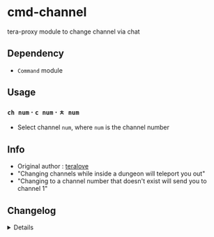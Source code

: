 # cmd-channel
tera-proxy module to change channel via chat

## Dependency
- `Command` module

## Usage
### `ch num` · `c num` · `ㅊ num`
- Select channel `num`, where `num` is the channel number

## Info
- Original author : [teralove](https://github.com/teralove)
- "Changing channels while inside a dungeon will teleport you out"
- "Changing to a channel number that doesn't exist will send you to channel 1"

## Changelog
<details>

    1.36
    - Added auto-update support
    1.35
    - Revised code
    1.34
    - Updated name
    1.33
    - Updated code
    - Added string function
    1.32
    - Updated code aesthetics
    1.31
    - Removed unnecessary hook
    1.30
    - Updated code aesthetics
    1.20
    - Updated code
    - Removed protocol version restriction
    1.10
    - Added Command Dependency
    - Removed format
    1.01
    - Personalized code aesthetics
    1.00
    - Initial fork

</details>

